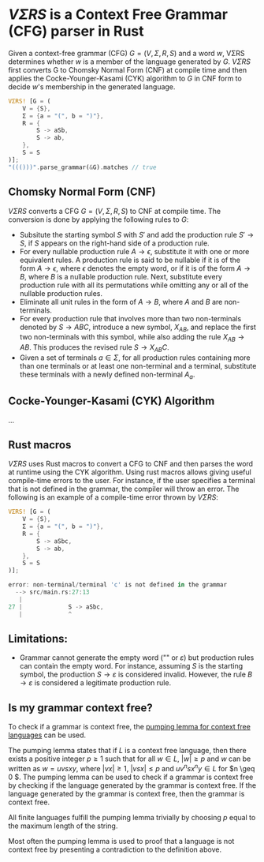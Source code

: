 # $VΣRS$ is a Context Free Grammar (CFG) parser in Rust
Given a context-free grammar (CFG) $G = (V, Σ, R, S)$ and a word $w$, VΣRS determines whether $w$ is a member of the language generated by $G$. $VΣRS$ first converts G to Chomsky Normal Form (CNF) at compile time and then applies the Cocke-Younger-Kasami (CYK) algorithm to $G$ in CNF form to decide $w$'s membership in the generated language.

```Rust
VΣRS! [G = (
    V = {S},
    Σ = {a = "(", b = ")"},
    R = {
        S -> aSb,
        S -> ab,
    },
    S = S
)];
"((()))".parse_grammar(&G).matches // true
```

## Chomsky Normal Form (CNF)
$VΣRS$ converts a CFG $G = (V, Σ, R, S)$ to CNF at compile time. The conversion is done by applying the following rules to $G$:
* Subsitute the starting symbol $S$ with $S'$ and add the production rule $S' \rightarrow S$, if $S$ appears on the right-hand side of a production rule.
* For every nullable production rule $A \rightarrow \epsilon$, substitute it with one or more equivalent rules. A production rule is said to be nullable if it is of the form $A \rightarrow \epsilon$, where $\epsilon$ denotes the empty word, or if it is of the form $A \rightarrow B$, where $B$ is a nullable production rule. Next, substitute every production rule with all its permutations while omitting any or all of the nullable production rules.
* Eliminate all unit rules in the form of $A \rightarrow B$, where $A$ and $B$ are non-terminals.
* For every production rule that involves more than two non-terminals denoted by $S \rightarrow ABC$, introduce a new symbol, $X_{AB}$, and replace the first two non-terminals with this symbol, while also adding the rule $X_{AB} \rightarrow AB$. This produces the revised rule $S \rightarrow X_{AB}C$.
* Given a set of terminals $a \in \Sigma$, for all production rules containing more than one terminals or at least one non-terminal and a terminal, substitute these terminals with a newly defined non-terminal $A_a$.

## Cocke-Younger-Kasami (CYK) Algorithm
...

## Rust macros
$VΣRS$ uses Rust macros to convert a CFG to CNF and then parses the word at runtime using the CYK algorithm. Using rust macros allows giving useful compile-time errors to the user. For instance, if the user specifies a terminal that is not defined in the grammar, the compiler will throw an error. The following is an example of a compile-time error thrown by $VΣRS$:
```Rust
VΣRS! [G = (
    V = {S},
    Σ = {a = "(", b = ")"},
    R = {
        S -> aSbc,
        S -> ab,
    },
    S = S
)];
```
```Rust
error: non-terminal/terminal 'c' is not defined in the grammar
  --> src/main.rs:27:13
   |
27 |             S -> aSbc,
   |             ^
```

## Limitations:
* Grammar cannot generate the empty word ("" or $ε$) but production rules can contain the empty word.
For instance, assuming $S$ is the starting symbol, the production $S \rightarrow ε$ is considered invalid. However, the rule $B \rightarrow ε$ is considered a legitimate production rule.

## Is my grammar context free?
To check if a grammar is context free, the [pumping lemma for context free languages](https://en.wikipedia.org/wiki/Pumping_lemma_for_context-free_languages) can be used.

The pumping lemma states that if $L$ is a context free language, then there exists a positive integer $p \geq 1$ such that for all $w \in L$, $|w| \geq p$ and $w$ can be written as $w = uvsxy$, where $|vx| \geq 1$, $|vsx| \leq p$ and $uv^nsx^ny \in L$ for $n \geq 0   $. The pumping lemma can be used to check if a grammar is context free by checking if the language generated by the grammar is context free. If the language generated by the grammar is context free, then the grammar is context free.

All finite languages fulfill the pumping lemma trivially by choosing $p$ equal to the maximum length of the string. 

Most often the pumping lemma is used to proof that a language is not context free by presenting a contradiction to the definition above.